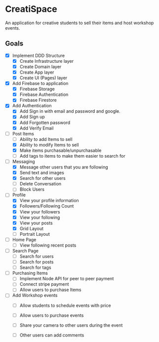 # CreatiSpace

An application for creative students to sell their items and host workshop events.

## Goals

- [x] Implement DDD Structure
  - [x] Create Infrastructure layer
  - [x] Create Domain layer
  - [x] Create App layer
  - [x] Create UI (Pages) layer
- [x] Add Firebase to application
  - [x] Firebase Storage
  - [x] Firebase Authentication
  - [x] Firebase Firestore
- [x] Add Authentication
  - [x] Add Sign in with email and password and google.
  - [x] Add Sign up
  - [x] Add Forgotten password
  - [x] Add Verify Email
- [ ] Post Items
  - [ ] Ability to add Items to sell
  - [x] Ability to modify Items to sell
  - [x] Make items purchasable/unpurchasable
  - [ ] Add tags to items to make them easier to search for
- [ ] Messaging
  - [x] Message other users that you are following
  - [x] Send text and images
  - [x] Search for other users
  - [ ] Delete Conversation 
  - [ ] Block Users
- [ ] Profile
  - [x] View your profile information
   - [x] Followers/Following Count
   - [x] View your followers
   - [x] View your following
  - [x] View your posts
   - [x] Grid Layout
   - [ ] Portrait Layout
- [ ] Home Page
  - [ ] View following recent posts
- [ ] Search Page
  - [ ] Search for users
  - [ ] Search for posts
  - [ ] Search for tags
- [ ] Purchasing Items
  - [ ] Implement Node API for peer to peer payment
  - [ ] Connect stripe payment
  - [ ] Allow users to purchase Items
- [ ] Add Workshop events
  - [ ] Allow students to schedule events with price
  - [ ] Allow users to purchase events
  - [ ] Share your camera to other users during the event
  - [ ] Other users can add comments

